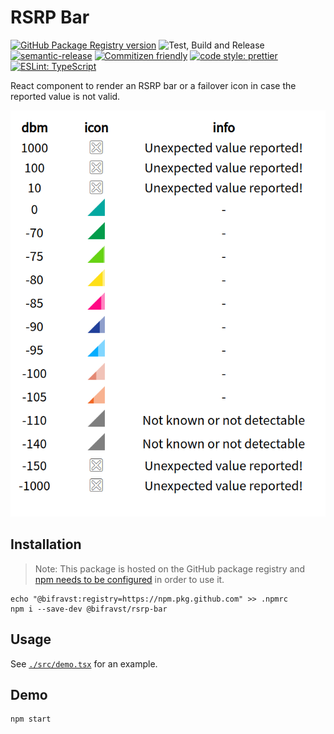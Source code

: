 # RSRP Bar

[![GitHub Package Registry version](https://img.shields.io/github/release/bifravst/rsrp-bar.svg?label=GPR&logo=github)](https://github.com/bifravst/rsrp-bar/packages/131210)
![Test, Build and Release](https://github.com/bifravst/rsrp-bar/workflows/Test,%20Build%20and%20Release/badge.svg)
[![semantic-release](https://img.shields.io/badge/%20%20%F0%9F%93%A6%F0%9F%9A%80-semantic--release-e10079.svg)](https://github.com/semantic-release/semantic-release)
[![Commitizen friendly](https://img.shields.io/badge/commitizen-friendly-brightgreen.svg)](http://commitizen.github.io/cz-cli/)
[![code style: prettier](https://img.shields.io/badge/code_style-prettier-ff69b4.svg)](https://github.com/prettier/prettier/)
[![ESLint: TypeScript](https://img.shields.io/badge/ESLint-TypeScript-blue.svg)](https://github.com/typescript-eslint/typescript-eslint)

React component to render an RSRP bar or a failover icon in case the reported
value is not valid.

![Demo](./screenshot.png)

## Installation

> Note: This package is hosted on the GitHub package registry and
> [npm needs to be configured](https://help.github.com/en/articles/configuring-npm-for-use-with-github-package-registry#installing-a-package)
> in order to use it.

    echo "@bifravst:registry=https://npm.pkg.github.com" >> .npmrc
    npm i --save-dev @bifravst/rsrp-bar

## Usage

See [`./src/demo.tsx`](./src/demo.tsx) for an example.

## Demo

    npm start
